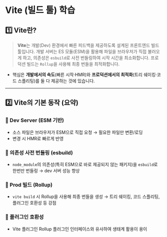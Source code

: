 # Vite (빌드 툴) 학습

## 1️⃣ Vite란?
> **Vite**는 개발(Dev) 환경에서 빠른 피드백을 제공하도록 설계된 프론트엔드 빌드 툴입니다. 개발 서버는 ES 모듈(ESM)을 활용해 파일을 브라우저가 직접 불러오게 하고, 의존성은 `esbuild`로 사전 번들링하여 시작 시간을 최소화합니다. 프로덕션 빌드는 `Rollup`을 사용해 최종 번들을 최적화합니다.

- 핵심은 **개발에서의 속도**(빠른 시작·HMR)와 **프로덕션에서의 최적화**(트리 쉐이킹·코드 스플리팅)를 둘 다 제공하는 것에 있습니다.

---

## 2️⃣ Vite의 기본 동작 (요약)

### 🔹 Dev Server (ESM 기반)

- 소스 파일은 브라우저가 ESM으로 직접 요청 → 필요한 파일만 변환/로딩
- 변경 시 HMR로 빠르게 반영

### 🔹 의존성 사전 번들링 (esbuild)

- `node_module`의 의존성(특히 ESM으로 바로 제공되지 않는 패키지)을 `esbuild`로 한번만 번들링 → dev 서버 성능 향상

### 🔹 Prod 빌드 (Rollup)

- `vite build` 시 Rollup을 사용해 최종 번들을 생성 → 트리 쉐이킹, 코드 스플리팅, 플러그인 호환성 등 강점

### 🔹 플러그인 호환성

- Vite 플러그인 Rollup 플러그인 인터페이스와 유사하여 생태계 활용이 용이